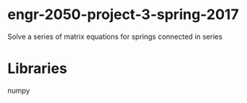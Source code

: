 # engr-2050-project-3-spring-2017
Solve a series of matrix equations for springs connected in series

# Libraries
numpy
